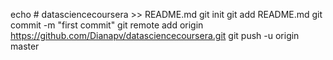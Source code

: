 echo # datasciencecoursera >> README.md
git init
git add README.md
git commit -m "first commit"
git remote add origin https://github.com/Dianapv/datasciencecoursera.git
git push -u origin master
